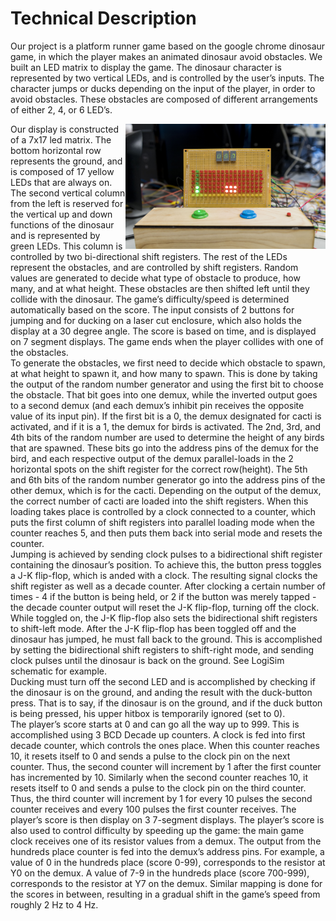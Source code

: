# Technical Description

Our project is a platform runner game based on the google chrome dinosaur game, in which the player makes an animated dinosaur avoid obstacles. We built an LED matrix to display the game. The dinosaur character is represented by two vertical LEDs, and is controlled by the user’s inputs. The character jumps or ducks depending on the input of the player, in order to avoid obstacles. These obstacles are composed of different arrangements of either 2, 4, or 6 LED’s.

<img align='right' width='320px' src='https://raw.githubusercontent.com/Mvalverde00/DLD-Dino/master/full-game-display.jpg' style="width:320px; height:200px">
Our display is constructed of a 7x17 led matrix. The bottom horizontal row represents the ground, and is composed of 17 yellow LEDs that are always on. The second vertical column from the left is reserved for the vertical up and down functions of the dinosaur and is represented by green LEDs. This column is controlled by two bi-directional shift registers. The rest of the LEDs represent the obstacles, and are controlled by shift registers. Random values are generated to decide what type of obstacle to produce, how many, and at what height. These obstacles are then shifted left until they collide with the dinosaur. The game’s difficulty/speed is determined automatically based on the score. The input consists of 2 buttons for jumping and for ducking on a laser cut enclosure, which also holds the display at a 30 degree angle. The score is based on time, and is displayed on 7 segment displays. The game ends when the player collides with one of the obstacles.

<br/>
To generate the obstacles, we first need to decide which obstacle to spawn, at what height to spawn it, and how many to spawn. This is done by taking the output of the random number generator and using the first bit to choose the obstacle. That bit goes into one demux, while the inverted output goes to a second demux (and each demux’s inhibit pin receives the opposite value of its input pin). If the first bit is a 0, the demux designated for cacti is activated, and if it is a 1, the demux for birds is activated. The 2nd, 3rd, and 4th bits of the random number are used to determine the height of any birds that are spawned. These bits go into the address  pins of the demux for the bird, and each respective output of the demux parallel-loads in the 2 horizontal spots on the shift register for the correct row(height). The 5th and 6th bits of the random number generator go into the address pins of the other demux, which is for the cacti. Depending on the output of the demux, the correct number of cacti are loaded into the shift registers. When this loading takes place is controlled by a clock connected to a counter, which puts the first column of shift registers into parallel loading mode when the counter reaches 5, and then puts them back into serial mode and resets the counter.

<br/>
Jumping is achieved by sending clock pulses to a bidirectional shift register containing the dinosaur’s position. To achieve this, the button press toggles a J-K flip-flop, which is anded with a clock. The resulting signal clocks the shift register as well as a decade counter.  After clocking a certain number of times - 4 if the button is being held, or 2 if the button was merely tapped - the decade counter output will reset the J-K flip-flop, turning off the clock.  While toggled on, the J-K flip-flop also sets the bidirectional shift registers to shift-left mode.  After the J-K flip-flop has been toggled off and the dinosaur has jumped, he must fall back to the ground. This is accomplished by setting the bidirectional shift registers to shift-right mode, and sending clock pulses until the dinosaur is back on the ground.  See LogiSim schematic for example.

<br/>
Ducking must turn off the second LED and is accomplished by checking if the dinosaur is on the ground, and anding the result with the duck-button press.  That is to say, if the dinosaur is on the ground, and if the duck button is being pressed, his upper hitbox is temporarily ignored (set to 0).

<br/>
The player’s score starts at 0 and can go all the way up to 999.  This is accomplished using 3 BCD Decade up counters.  A clock is fed into first decade counter, which controls the ones place. When this counter reaches 10, it resets itself to 0 and sends a pulse to the clock pin on the next counter.  Thus, the second counter will increment by 1 after the first counter has incremented by 10.  Similarly when the second counter reaches 10, it resets itself to 0 and sends a pulse to the clock pin on the third counter.  Thus, the third counter will increment by 1 for every 10 pulses the second counter receives and every 100 pulses the first counter receives.  The player’s score is then display on 3 7-segment displays.  The player’s score is also used to control difficulty by speeding up the game: the main game clock receives one of its resistor values from a demux.  The output from the hundreds place counter is fed into the demux’s address pins.  For example, a value of 0 in the hundreds place (score 0-99), corresponds to the resistor at Y0 on the demux.  A value of 7-9 in the hundreds place (score 700-999), corresponds to the resistor at Y7 on the demux.  Similar mapping is done for the scores in between, resulting in a gradual shift in the game’s speed from roughly 2 Hz to 4 Hz.
